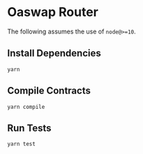 # Oaswap Router

The following assumes the use of `node@>=10`.

## Install Dependencies

`yarn`

## Compile Contracts

`yarn compile`

## Run Tests

`yarn test`